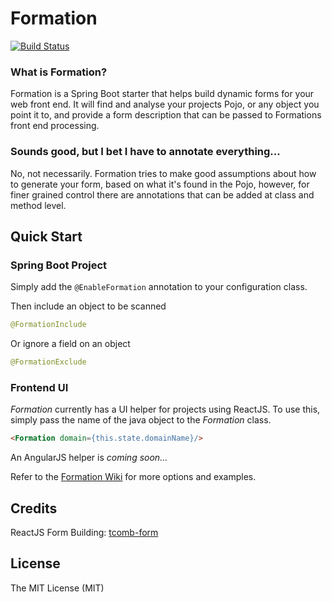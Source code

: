 # Formation

[![Build Status](https://travis-ci.org/mattem/Formation.svg?branch=master)](https://travis-ci.org/mattem/Formation)

### What is Formation?
Formation is a Spring Boot starter that helps build dynamic forms for your web front end. It will find and analyse your projects Pojo, or any object you point it to, and provide a form description that can be passed to Formations front end processing. 

### Sounds good, but I bet I have to annotate everything...
No, not necessarily. Formation tries to make good assumptions about how to generate your form, based on what it's found in the Pojo, however, for finer grained control there are annotations that can be added at class and method level. 

## Quick Start

### Spring Boot Project
Simply add the `@EnableFormation` annotation to your configuration class. 

Then include an object to be scanned

```java
@FormationInclude
```

Or ignore a field on an object

```java
@FormationExclude
```

### Frontend UI
_Formation_ currently has a UI helper for projects using ReactJS. To use this, simply pass the name of the java object to the _Formation_ class.

```html
<Formation domain={this.state.domainName}/>
```

An AngularJS helper is _coming soon..._

Refer to the [Formation Wiki](https://github.com/mattem/Formation/wiki) for more options and examples.
 

## Credits

ReactJS Form Building: [tcomb-form](https://github.com/gcanti/tcomb-form)

## License

The MIT License (MIT)